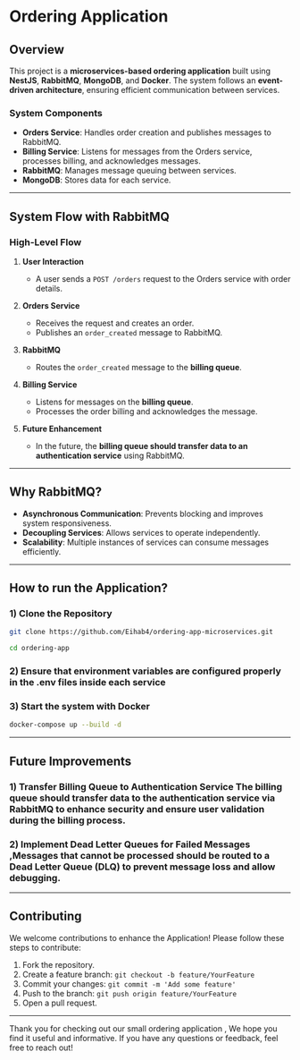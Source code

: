 # Ordering Application

## Overview

This project is a **microservices-based ordering application** built using **NestJS**, **RabbitMQ**, **MongoDB**, and **Docker**. The system follows an **event-driven architecture**, ensuring efficient communication between services.

### System Components
- **Orders Service**: Handles order creation and publishes messages to RabbitMQ.
- **Billing Service**: Listens for messages from the Orders service, processes billing, and acknowledges messages.
- **RabbitMQ**: Manages message queuing between services.
- **MongoDB**: Stores data for each service.

---

##  System Flow with RabbitMQ

###  High-Level Flow

1. **User Interaction**  
   - A user sends a `POST /orders` request to the Orders service with order details.

2. **Orders Service**  
   - Receives the request and creates an order.
   - Publishes an `order_created` message to RabbitMQ.

3. **RabbitMQ**  
   - Routes the `order_created` message to the **billing queue**.

4. **Billing Service**  
   - Listens for messages on the **billing queue**.
   - Processes the order billing and acknowledges the message.

5. **Future Enhancement**  
   - In the future, the **billing queue should transfer data to an authentication service** using RabbitMQ.

---

## Why RabbitMQ?

- **Asynchronous Communication**: Prevents blocking and improves system responsiveness.
- **Decoupling Services**: Allows services to operate independently.
- **Scalability**: Multiple instances of services can consume messages efficiently.


---

##  How to run the Application?

### 1) Clone the Repository
```bash
git clone https://github.com/Eihab4/ordering-app-microservices.git

cd ordering-app
```
### 2) Ensure that environment variables are configured properly in the .env files inside each service

### 3) Start the system with Docker
```bash
docker-compose up --build -d
```

---

##  Future Improvements

### 1) Transfer Billing Queue to Authentication Service The billing queue should transfer data to the authentication service via RabbitMQ to enhance security and ensure user validation during the billing process.

### 2) Implement Dead Letter Queues for Failed Messages ,Messages that cannot be processed should be routed to a Dead Letter Queue (DLQ) to prevent message loss and allow debugging.

---

## Contributing

We welcome contributions to enhance the Application! Please follow these steps to contribute:

1. Fork the repository.
2. Create a feature branch: `git checkout -b feature/YourFeature`
3. Commit your changes: `git commit -m 'Add some feature'`
4. Push to the branch: `git push origin feature/YourFeature`
5. Open a pull request.


   

---

Thank you for checking out our small ordering  application , We hope you find it useful and informative. If you have any questions or feedback, feel free to reach out!